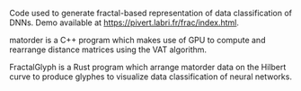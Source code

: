 Code used to generate fractal-based representation of data classification of DNNs.
Demo available at https://pivert.labri.fr/frac/index.html.

matorder is a C++ program which makes use of GPU to compute and rearrange distance matrices using the VAT algorithm.

FractalGlyph is a Rust program which arrange matorder data on the Hilbert curve to produce glyphes to visualize data classification of neural networks.